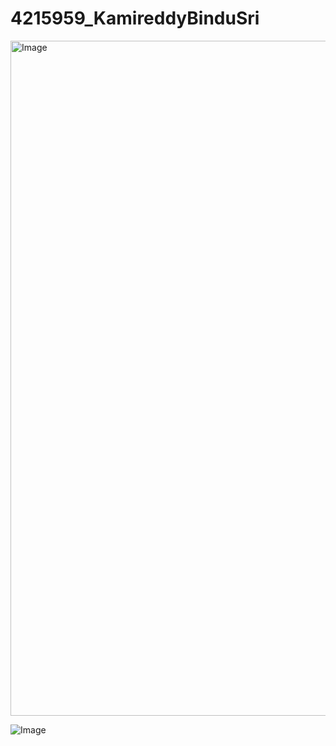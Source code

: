 # 4215959_KamireddyBinduSri
<img width="1920" height="1080" alt="Image" src="https://github.com/user-attachments/assets/1f20a063-be34-402a-a061-4dd754d31fb2" />

![Image](https://github.com/user-attachments/assets/37c8a633-f280-42fd-b711-4f1896e739fe)


